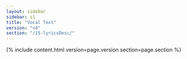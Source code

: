 ```yaml
---
layout: sidebar
sidebar: s1
title: "Vocal Text"
version: "v4"
section: "/15-lyricsDesc/"
---
```

{% include content.html version=page.version section=page.section %}